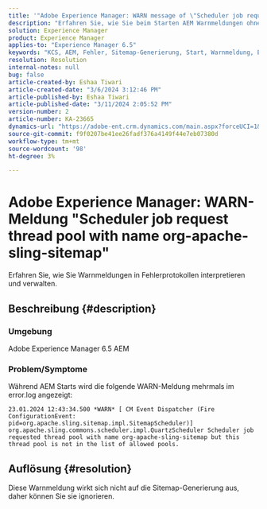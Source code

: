 ```yaml
---
title: '"Adobe Experience Manager: WARN message of \"Scheduler job request thread pool with name org-apache-sling-sitemap\"'
description: "Erfahren Sie, wie Sie beim Starten AEM Warnmeldungen ohne Auswirkungen sicher handhaben."
solution: Experience Manager
product: Experience Manager
applies-to: "Experience Manager 6.5"
keywords: "KCS, AEM, Fehler, Sitemap-Generierung, Start, Warnmeldung, Error.log, Thread-Pool"
resolution: Resolution
internal-notes: null
bug: false
article-created-by: Eshaa Tiwari
article-created-date: "3/6/2024 3:12:46 PM"
article-published-by: Eshaa Tiwari
article-published-date: "3/11/2024 2:05:52 PM"
version-number: 2
article-number: KA-23665
dynamics-url: "https://adobe-ent.crm.dynamics.com/main.aspx?forceUCI=1&pagetype=entityrecord&etn=knowledgearticle&id=ce4145f6-cbdb-ee11-904d-6045bd006b4b"
source-git-commit: f9f0207be41ee26fadf376a4149f44e7eb07380d
workflow-type: tm+mt
source-wordcount: '98'
ht-degree: 3%

---
```


# Adobe Experience Manager: WARN-Meldung &quot;Scheduler job request thread pool with name org-apache-sling-sitemap&quot;


Erfahren Sie, wie Sie Warnmeldungen in Fehlerprotokollen interpretieren und verwalten.

## Beschreibung {#description}


### <b>Umgebung</b>

Adobe Experience Manager 6.5 AEM

### Problem/Symptome

Während AEM Starts wird die folgende WARN-Meldung mehrmals im error.log angezeigt:


```
23.01.2024 12:43:34.500 *WARN* [ CM Event Dispatcher (Fire ConfigurationEvent: pid=org.apache.sling.sitemap.impl.SitemapScheduler)]  org.apache.sling.commons.scheduler.impl.QuartzScheduler Scheduler job requested thread pool with name org-apache-sling-sitemap but this thread pool is not in the list of allowed pools.
```





## Auflösung {#resolution}


Diese Warnmeldung wirkt sich nicht auf die Sitemap-Generierung aus, daher können Sie sie ignorieren.
